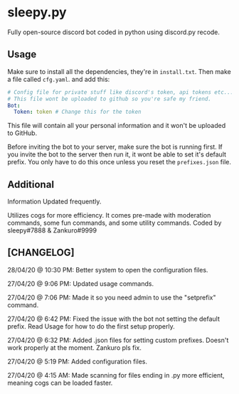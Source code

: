 # sleepy.py

Fully open-source discord bot coded in python using discord.py recode.

## Usage

Make sure to install all the dependencies, they're in `install.txt`. Then make a file called `cfg.yaml`. and add this:

```yaml
# Config file for private stuff like discord's token, api tokens etc...
# This file wont be uploaded to github so you're safe my friend.
Bot:
  Token: token # Change this for the token
```

This file will contain all your personal information and it won't be uploaded to GitHub.

Before inviting the bot to your server, make sure the bot is running first. If you invite the bot to the server then run it, it wont be able to set it's default prefix. You only have to do this once unless you reset the ```prefixes.json``` file.

## Additional

Information Updated frequently.

Utilizes cogs for more efficiency.
It comes pre-made with moderation commands, some fun commands, and some utility commands.
Coded by sleepy#7888 & Zankuro#9999

## [CHANGELOG]

28/04/20 @ 10:30 PM: Better system to open the configuration files.

27/04/20 @ 9:06 PM: Updated usage commands.


27/04/20 @ 7:06 PM: Made it so you need admin to use the "setprefix" command.


27/04/20 @ 6:42 PM: Fixed the issue with the bot not setting the default prefix. Read Usage for how to do the first setup properly.


27/04/20 @ 6:32 PM: Added .json files for setting custom prefixes. Doesn't work properly at the moment. Zankuro pls fix.


27/04/20 @ 5:19 PM: Added configuration files.  


27/04/20 @ 4:15 AM: Made scanning for files ending in .py more efficient, meaning cogs can be loaded faster.
